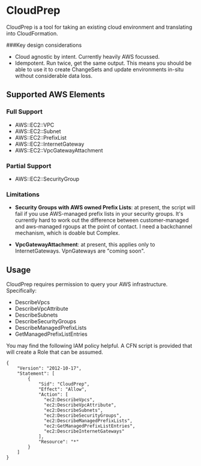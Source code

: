# CloudPrep

CloudPrep is a tool for taking an existing cloud environment and translating into CloudFormation.

###Key design considerations
* Cloud agnostic by intent.  Currently heavily AWS focussed.
* Idempotent.  Run twice, get the same output.  This means you should be able to use it to create ChangeSets and update
  environments in-situ without considerable data loss.

## Supported AWS Elements
 
### Full Support
* AWS::EC2::VPC
* AWS::EC2::Subnet
* AWS::EC2::PrefixList
* AWS::EC2::InternetGateway
* AWS::EC2::VpcGatewayAttachment
  
### Partial Support
* AWS::EC2::SecurityGroup

### Limitations

* **Security Groups with AWS owned Prefix Lists**: at present, the script will fail if you use AWS-managed prefix lists in your
  security groups.  It's currently hard to work out the difference between customer-managed and aws-managed rgoups at the 
  point of contact.  I need a backchannel mechanism, which is doable but Complex.
  
* **VpcGatewayAttachment**: at present, this applies only to InternetGateways.  VpnGateways are "coming soon".

## Usage

CloudPrep requires permission to query your AWS infrastructure. Specifically:

* DescribeVpcs
* DescribeVpcAttribute
* DescribeSubnets
* DescribeSecurityGroups
* DescribeManagedPrefixLists
* GetManagedPrefixListEntries

You may find the following IAM policy helpful.  A CFN script is provided that will create a Role that can be assumed.

````
{
    "Version": "2012-10-17",
    "Statement": [
        {
            "Sid": "CloudPrep",
            "Effect": "Allow",
            "Action": [ 
              "ec2:DescribeVpcs",
              "ec2:DescribeVpcAttribute",
              "ec2:DescribeSubnets",
              "ec2:DescribeSecurityGroups",
              "ec2:DescribeManagedPrefixLists",
              "ec2:GetManagedPrefixListEntries",
              "ec2:DescribeInternetGateways"
            ],
            "Resource": "*"
        }
    ]
}
````
